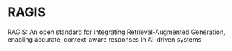 # RAGIS
RAGIS: An open standard for integrating Retrieval-Augmented Generation, enabling accurate, context-aware responses in AI-driven systems
